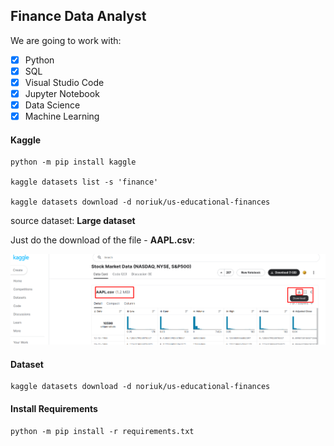 ## Finance Data Analyst

We are going to work with:

- [x] Python
- [x] SQL
- [x] Visual Studio Code
- [x] Jupyter Notebook
- [x] Data Science
- [x] Machine Learning

#### Kaggle 

```
python -m pip install kaggle

kaggle datasets list -s 'finance'

kaggle datasets download -d noriuk/us-educational-finances
```


source dataset: [](https://www.kaggle.com/datasets/paultimothymooney/stock-market-data) **Large dataset**

Just do the download of the file - **AAPL.csv**:

![](/images/datasetAAPLdownload.png)

#### Dataset

```
kaggle datasets download -d noriuk/us-educational-finances
```

#### Install Requirements

```
python -m pip install -r requirements.txt
```